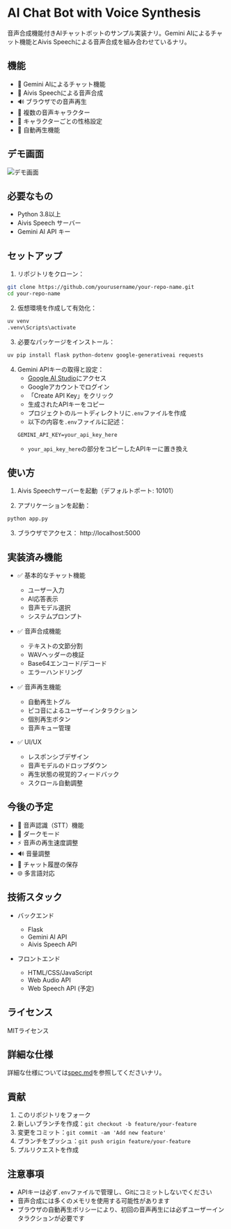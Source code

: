 # AI Chat Bot with Voice Synthesis

音声合成機能付きAIチャットボットのサンプル実装ナリ。Gemini AIによるチャット機能とAivis Speechによる音声合成を組み合わせているナリ。

## 機能

- 💬 Gemini AIによるチャット機能
- 🎤 Aivis Speechによる音声合成
- 🔊 ブラウザでの音声再生
- 👥 複数の音声キャラクター
- 🎯 キャラクターごとの性格設定
- 🔄 自動再生機能

## デモ画面

![デモ画面](docs/images/demo.png)

## 必要なもの

- Python 3.8以上
- Aivis Speech サーバー
- Gemini AI API キー

## セットアップ

1. リポジトリをクローン：
```bash
git clone https://github.com/yourusername/your-repo-name.git
cd your-repo-name
```

2. 仮想環境を作成して有効化：
```bash
uv venv
.venv\Scripts\activate
```

3. 必要なパッケージをインストール：
```bash
uv pip install flask python-dotenv google-generativeai requests
```

4. Gemini APIキーの取得と設定：
   - [Google AI Studio](https://makersuite.google.com/app/apikey)にアクセス
   - Googleアカウントでログイン
   - 「Create API Key」をクリック
   - 生成されたAPIキーをコピー
   - プロジェクトのルートディレクトリに`.env`ファイルを作成
   - 以下の内容を`.env`ファイルに記述：
   ```env
   GEMINI_API_KEY=your_api_key_here
   ```
   - `your_api_key_here`の部分をコピーしたAPIキーに置き換え

## 使い方

1. Aivis Speechサーバーを起動（デフォルトポート: 10101）

2. アプリケーションを起動：
```bash
python app.py
```

3. ブラウザでアクセス：
http://localhost:5000

## 実装済み機能

- ✅ 基本的なチャット機能
  - ユーザー入力
  - AI応答表示
  - 音声モデル選択
  - システムプロンプト

- ✅ 音声合成機能
  - テキストの文節分割
  - WAVヘッダーの検証
  - Base64エンコード/デコード
  - エラーハンドリング

- ✅ 音声再生機能
  - 自動再生トグル
  - ピコ音によるユーザーインタラクション
  - 個別再生ボタン
  - 音声キュー管理

- ✅ UI/UX
  - レスポンシブデザイン
  - 音声モデルのドロップダウン
  - 再生状態の視覚的フィードバック
  - スクロール自動調整

## 今後の予定

- 🎤 音声認識（STT）機能
- 🌙 ダークモード
- ⚡ 音声の再生速度調整
- 🔊 音量調整
- 💾 チャット履歴の保存
- 🌐 多言語対応

## 技術スタック

- バックエンド
  - Flask
  - Gemini AI API
  - Aivis Speech API

- フロントエンド
  - HTML/CSS/JavaScript
  - Web Audio API
  - Web Speech API (予定)

## ライセンス

MITライセンス

## 詳細な仕様

詳細な仕様については[spec.md](spec.md)を参照してくださいナリ。

## 貢献

1. このリポジトリをフォーク
2. 新しいブランチを作成：`git checkout -b feature/your-feature`
3. 変更をコミット：`git commit -am 'Add new feature'`
4. ブランチをプッシュ：`git push origin feature/your-feature`
5. プルリクエストを作成

## 注意事項

- APIキーは必ず`.env`ファイルで管理し、Gitにコミットしないでください
- 音声合成には多くのメモリを使用する可能性があります
- ブラウザの自動再生ポリシーにより、初回の音声再生には必ずユーザーインタラクションが必要です 